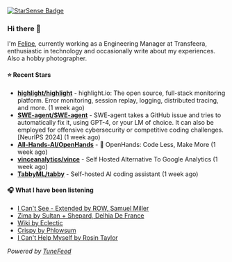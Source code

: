 <a href="https://starsense.app/developer-types" target="_blank"><img src="https://starsense.app/api/badge/?user=valtlfelipe" alt="StarSense Badge"></a>

### Hi there 👋

I'm [Felipe](https://felipevm.com), currently working as a Engineering Manager at Transfeera, enthusiastic in technology and occasionally write about my experiences. Also a hobby photographer.

#### ⭐ Recent Stars
- **[highlight/highlight](https://github.com/highlight/highlight)** - highlight.io: The open source, full-stack monitoring platform. Error monitoring, session replay, logging, distributed tracing, and more. (1 week ago)
- **[SWE-agent/SWE-agent](https://github.com/SWE-agent/SWE-agent)** - SWE-agent takes a GitHub issue and tries to automatically fix it, using GPT-4, or your LM of choice. It can also be employed for offensive cybersecurity or competitive coding challenges. [NeurIPS 2024]  (1 week ago)
- **[All-Hands-AI/OpenHands](https://github.com/All-Hands-AI/OpenHands)** - 🙌 OpenHands: Code Less, Make More (1 week ago)
- **[vinceanalytics/vince](https://github.com/vinceanalytics/vince)** - Self Hosted Alternative To Google Analytics (1 week ago)
- **[TabbyML/tabby](https://github.com/TabbyML/tabby)** - Self-hosted AI coding assistant (1 week ago)

#### 🎧 What I have been listening
- [I Can&#39;t See - Extended by ROW, Samuel Miller](https://open.spotify.com/track/7v4CkKgv07ZztFpeZDcro3)
- [Zima by Sultan &#43; Shepard, Delhia De France](https://open.spotify.com/track/4Xt7JriSe3E1mHC4B7f8FF)
- [Wiki by Eclectic](https://open.spotify.com/track/20IJ8puKe6SC3YoYivDThv)
- [Crispy by Phlowsum](https://open.spotify.com/track/5B6twCLP2ufIy2Mc4L1rS0)
- [I Can&#39;t Help Myself by Rosin Taylor](https://open.spotify.com/track/3PwJgdiMNJIPc1vjO6wOA0)

_Powered by [TuneFeed](https://tunefeed.app?ref=github.com)_


